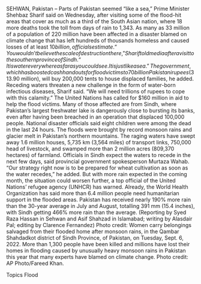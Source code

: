 SEHWAN, Pakistan – Parts of Pakistan seemed “like a sea,” Prime Minister Shehbaz Sharif said on Wednesday, after visiting some of the flood-hit areas that cover as much as a third of the South Asian nation, where 18 more deaths took the toll from days of rain to 1,343.
As many as 33 million of a population of 220 million have been affected in a disaster blamed on climate change that has left hundreds of thousands homeless and caused losses of at least $10 billion, officials estimate.
“You wouldn’t believe the scale of destruction there,” Sharif told media after a visit to the southern province of Sindh. “It is water everywhere as far as you could see. It is just like a sea.”
The government, which has boosted cash handouts for flood victims to 70 billion Pakistani rupees ($313.90 million), will buy 200,000 tents to house displaced families, he added.
Receding waters threaten a new challenge in the form of water-born infectious diseases, Sharif said.
“We will need trillions of rupees to cope with this calamity.”
The United Nations has called for $160 million in aid to help the flood victims.
Many of those affected are from Sindh, where Pakistan’s largest freshwater lake is dangerously close to bursting its banks, even after having been breached in an operation that displaced 100,000 people.
National disaster officials said eight children were among the dead in the last 24 hours. The floods were brought by record monsoon rains and glacier melt in Pakistan’s northern mountains.
The raging waters have swept away 1.6 million houses, 5,735 km (3,564 miles) of transport links, 750,000 head of livestock, and swamped more than 2 million acres (809,370 hectares) of farmland.
Officials in Sindh expect the waters to recede in the next few days, said provincial government spokesperson Murtaza Wahab.
“Our strategy right now is to be prepared for wheat cultivation as soon as the water recedes,” he added.
But with more rain expected in the coming month, the situation could worsen further, a top official of the United Nations’ refugee agency (UNHCR) has warned.
Already, the World Health Organization has said more than 6.4 million people need humanitarian support in the flooded areas.
Pakistan has received nearly 190% more rain than the 30-year average in July and August, totalling 391 mm (15.4 inches), with Sindh getting 466% more rain than the average.
(Reporting by Syed Raza Hassan in Sehwan and Asif Shahzad in Islamabad; writing by Alasdair Pal; editing by Clarence Fernandez)
Photo credit: Women carry belongings salvaged from their flooded home after monsoon rains, in the Qambar Shahdadkot district of Sindh Province, of Pakistan, on Tuesday, Sept. 6, 2022. More than 1,300 people have been killed and millions have lost their homes in flooding caused by unusually heavy monsoon rains in Pakistan this year that many experts have blamed on climate change. Photo credit: AP Photo/Fareed Khan.

Topics
Flood
